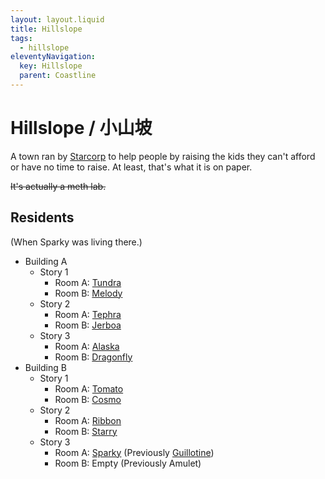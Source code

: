 ```yaml
---
layout: layout.liquid
title: Hillslope
tags:
  - hillslope
eleventyNavigation:
  key: Hillslope
  parent: Coastline
---
```


# Hillslope / 小山坡

A town ran by [Starcorp](/world/bauhinia/starcorp/) to help people by raising the kids they can't afford or have no time to raise. At least, that's what it is on paper.

~~It's actually a meth lab.~~

## Residents

(When Sparky was living there.)

- Building A
  - Story 1
	- Room A: [Tundra](/characters/tundra/)
	- Room B: [Melody](/characters/melody/)
  - Story 2
	- Room A: [Tephra](/characters/tephra/)
	- Room B: [Jerboa](/characters/jerboa/)
  - Story 3
	- Room A: [Alaska](/characters/alaska/)
	- Room B: [Dragonfly](/characters/dragonfly/)
- Building B
  - Story 1
	- Room A: [Tomato](/characters/tomato/)
	- Room B: [Cosmo](/characters/cosmo/)
  - Story 2
	- Room A: [Ribbon](/characters/ribbon/)
	- Room B: [Starry](/characters/starry/)
  - Story 3
	- Room A: [Sparky](/characters/sparky/) (Previously [Guillotine](/characters/guillotine/))
	- Room B: Empty (Previously Amulet)
